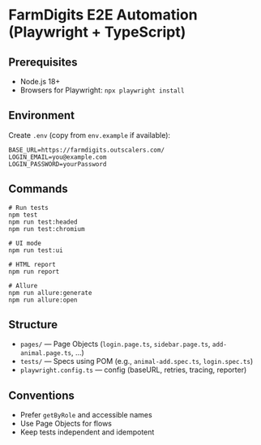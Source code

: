 # FarmDigits E2E Automation (Playwright + TypeScript)

## Prerequisites
- Node.js 18+
- Browsers for Playwright: `npx playwright install`

## Environment
Create `.env` (copy from `env.example` if available):
```
BASE_URL=https://farmdigits.outscalers.com/
LOGIN_EMAIL=you@example.com
LOGIN_PASSWORD=yourPassword
```

## Commands
```
# Run tests
npm test
npm run test:headed
npm run test:chromium

# UI mode
npm run test:ui

# HTML report
npm run report

# Allure
npm run allure:generate
npm run allure:open
```

## Structure
- `pages/` — Page Objects (`login.page.ts`, `sidebar.page.ts`, `add-animal.page.ts`, ...)
- `tests/` — Specs using POM (e.g., `animal-add.spec.ts`, `login.spec.ts`)
- `playwright.config.ts` — config (baseURL, retries, tracing, reporter)

## Conventions
- Prefer `getByRole` and accessible names
- Use Page Objects for flows
- Keep tests independent and idempotent